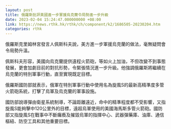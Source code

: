 ```yaml
---
layout: post
title: 俄羅斯批評美國進一步軍援烏克蘭令局勢進一步升級
date: 2023-02-04 15:24:47.000000000 +08:00
link: https://news.rthk.hk/rthk/ch/component/k2/1686505-20230204.htm
categories: rthk
---
```


俄羅斯克里姆林宮發言人佩斯科夫說，美方進一步軍援烏克蘭的做法，毫無疑問會令局勢升溫。

佩斯科夫形容，美國向烏克蘭提供遠程火箭砲，等如火上加油，不但改變不到事態發展，更會加劇目前的對抗形勢，令緊張情況進一步升級。他強調俄羅斯將繼續在烏克蘭的特別軍事行動，直至實現既定目標。

俄羅斯國防部就表示，俄軍在特別軍事行動中使用名為旋風S的最新高精準度多管火箭砲系統，打擊了烏軍及烏克蘭的軍事設施。

國防部說導彈由衛星系統制導，不論距離遠近，命中的精準程度都不受影響，又指旋風S能夠擊中120公里外的目標，遠超烏軍使用的美國海馬斯多管火箭砲。國防部又指旋風S在戰事中不斷癱瘓及摧毀烏軍的指揮中心、武器彈藥庫、油庫、通信樞紐、防空工具和其他重要目標。
